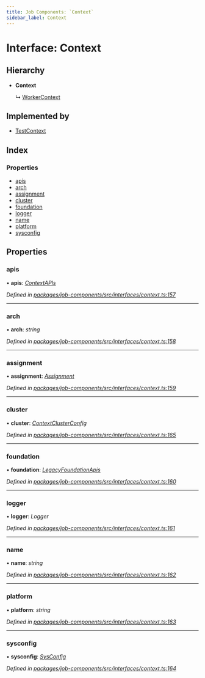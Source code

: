 ```yaml
---
title: Job Components: `Context`
sidebar_label: Context
---
```


# Interface: Context

## Hierarchy

* **Context**

  ↳ [WorkerContext](workercontext.md)

## Implemented by

* [TestContext](../classes/testcontext.md)

## Index

### Properties

* [apis](context.md#apis)
* [arch](context.md#arch)
* [assignment](context.md#assignment)
* [cluster](context.md#cluster)
* [foundation](context.md#foundation)
* [logger](context.md#logger)
* [name](context.md#name)
* [platform](context.md#platform)
* [sysconfig](context.md#sysconfig)

## Properties

###  apis

• **apis**: *[ContextAPIs](contextapis.md)*

*Defined in [packages/job-components/src/interfaces/context.ts:157](https://github.com/terascope/teraslice/blob/78714a985/packages/job-components/src/interfaces/context.ts#L157)*

___

###  arch

• **arch**: *string*

*Defined in [packages/job-components/src/interfaces/context.ts:158](https://github.com/terascope/teraslice/blob/78714a985/packages/job-components/src/interfaces/context.ts#L158)*

___

###  assignment

• **assignment**: *[Assignment](../overview.md#assignment)*

*Defined in [packages/job-components/src/interfaces/context.ts:159](https://github.com/terascope/teraslice/blob/78714a985/packages/job-components/src/interfaces/context.ts#L159)*

___

###  cluster

• **cluster**: *[ContextClusterConfig](contextclusterconfig.md)*

*Defined in [packages/job-components/src/interfaces/context.ts:165](https://github.com/terascope/teraslice/blob/78714a985/packages/job-components/src/interfaces/context.ts#L165)*

___

###  foundation

• **foundation**: *[LegacyFoundationApis](legacyfoundationapis.md)*

*Defined in [packages/job-components/src/interfaces/context.ts:160](https://github.com/terascope/teraslice/blob/78714a985/packages/job-components/src/interfaces/context.ts#L160)*

___

###  logger

• **logger**: *Logger*

*Defined in [packages/job-components/src/interfaces/context.ts:161](https://github.com/terascope/teraslice/blob/78714a985/packages/job-components/src/interfaces/context.ts#L161)*

___

###  name

• **name**: *string*

*Defined in [packages/job-components/src/interfaces/context.ts:162](https://github.com/terascope/teraslice/blob/78714a985/packages/job-components/src/interfaces/context.ts#L162)*

___

###  platform

• **platform**: *string*

*Defined in [packages/job-components/src/interfaces/context.ts:163](https://github.com/terascope/teraslice/blob/78714a985/packages/job-components/src/interfaces/context.ts#L163)*

___

###  sysconfig

• **sysconfig**: *[SysConfig](sysconfig.md)*

*Defined in [packages/job-components/src/interfaces/context.ts:164](https://github.com/terascope/teraslice/blob/78714a985/packages/job-components/src/interfaces/context.ts#L164)*
